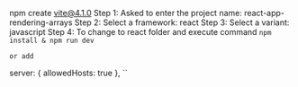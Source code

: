 npm create vite@4.1.0 
Step 1: Asked to enter the project name: react-app-rendering-arrays
Step 2: Select a framework: react
Step 3: Select a variant: javascript
Step 4: To change to react folder and execute command ```npm install & npm run dev```


```
or add 
```
server: {
    allowedHosts: true
  },
``